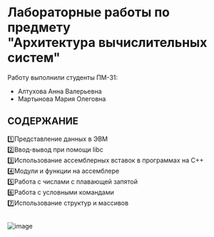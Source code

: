 # Лабораторные работы по предмету <br> **"Архитектура вычислительных систем"**


Работу выполнили студенты ПМ-31:
* Алтухова Анна Валерьевна 
* Мартынова Мария Олеговна

## СОДЕРЖАНИЕ
:one:Представление данных в ЭВМ
<br>:two:Ввод-вывод при помощи libc
<br>:three:Использование ассемблерных вставок в программах на C++
<br>:four:Модули и функции на ассемблере
<br>:five:Работа с числами с плавающей запятой
<br>:six:Работа с условными командами
<br>:seven:Использование структур и массивов

##
![image](https://i.gifer.com/hq.gif)
